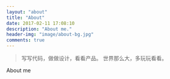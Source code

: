 ```yaml
---
layout: "about"
title: "About"
date: 2017-02-11 17:08:10
description: "About me."
header-img: "image/about-bg.jpg"
comments: true
---
```



>写写代码，做做设计，看看产品。
>世界那么大，多玩玩看看。

About me